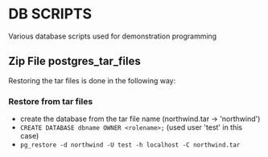 # DB SCRIPTS

Various database scripts used for demonstration programming

## Zip File postgres_tar_files

Restoring the tar files is done in the following way:

### Restore from tar files

* create the database from the tar file name (northwind.tar -> 'northwind')
* ```CREATE DATABASE dbname OWNER <rolename>;``` (used user 'test' in this case)
* ```pg_restore -d northwind -U test -h localhost -C northwind.tar```
